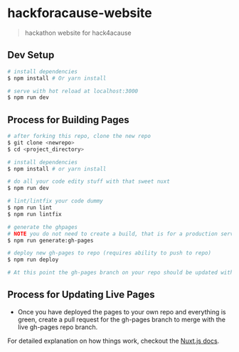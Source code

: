 # hackforacause-website

> hackathon website for hack4acause

## Dev Setup

``` bash
# install dependencies
$ npm install # Or yarn install

# serve with hot reload at localhost:3000
$ npm run dev
```

## Process for Building Pages

``` bash
# after forking this repo, clone the new repo
$ git clone <newrepo>
$ cd <project_directory>

# install dependencies
$ npm install # or yarn install

# do all your code edity stuff with that sweet nuxt
$ npm run dev

# lint/lintfix your code dummy
$ npm run lint
$ npm run lintfix

# generate the ghpages
# NOTE you do not need to create a build, that is for a production server and not for static pages.
$ npm run generate:gh-pages

# deploy new gh-pages to repo (requires ability to push to repo)
$ npm run deploy

# At this point the gh-pages branch on your repo should be updated with the newly generated pages.
```

## Process for Updating Live Pages
* Once you have deployed the pages to your own repo and everything is green, create a pull request for the gh-pages branch to merge with the live gh-pages repo branch.

For detailed explanation on how things work, checkout the [Nuxt.js docs](https://github.com/nuxt/nuxt.js).
